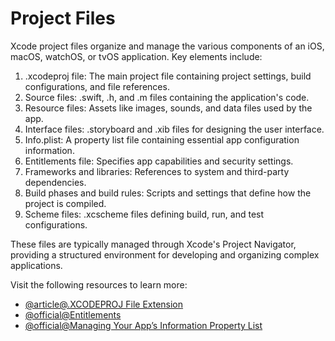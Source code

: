 # Project Files

Xcode project files organize and manage the various components of an iOS, macOS, watchOS, or tvOS application. Key elements include:

1. .xcodeproj file: The main project file containing project settings, build configurations, and file references.
2. Source files: .swift, .h, and .m files containing the application's code.
3. Resource files: Assets like images, sounds, and data files used by the app.
4. Interface files: .storyboard and .xib files for designing the user interface.
5. Info.plist: A property list file containing essential app configuration information.
6. Entitlements file: Specifies app capabilities and security settings.
7. Frameworks and libraries: References to system and third-party dependencies.
8. Build phases and build rules: Scripts and settings that define how the project is compiled.
9. Scheme files: .xcscheme files defining build, run, and test configurations.

These files are typically managed through Xcode's Project Navigator, providing a structured environment for developing and organizing complex applications.

Visit the following resources to learn more:

- [@article@.XCODEPROJ File Extension](https://fileinfo.com/extension/xcodeproj)
- [@official@Entitlements](https://developer.apple.com/documentation/bundleresources/entitlements)
- [@official@Managing Your App’s Information Property List](https://developer.apple.com/documentation/bundleresources/information_property_list/managing_your_app_s_information_property_list)
